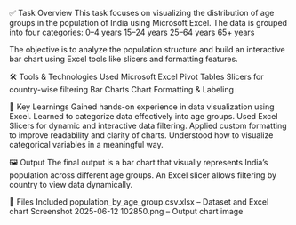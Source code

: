 ✅ Task Overview
This task focuses on visualizing the distribution of age groups in the population of India using Microsoft Excel. The data is grouped into four categories:
0–4 years
15–24 years
25–64 years
65+ years

The objective is to analyze the population structure and build an interactive bar chart using Excel tools like slicers and formatting features.

🛠️ Tools & Technologies Used
Microsoft Excel
Pivot Tables
Slicers for country-wise filtering
Bar Charts
Chart Formatting & Labeling

📌 Key Learnings
Gained hands-on experience in data visualization using Excel.
Learned to categorize data effectively into age groups.
Used Excel Slicers for dynamic and interactive data filtering.
Applied custom formatting to improve readability and clarity of charts.
Understood how to visualize categorical variables in a meaningful way.

🖼️ Output
The final output is a bar chart that visually represents India’s population across different age groups. An Excel slicer allows filtering by country to view data dynamically.


📁 Files Included
population_by_age_group.csv.xlsx – Dataset and Excel chart
Screenshot 2025-06-12 102850.png – Output chart image

